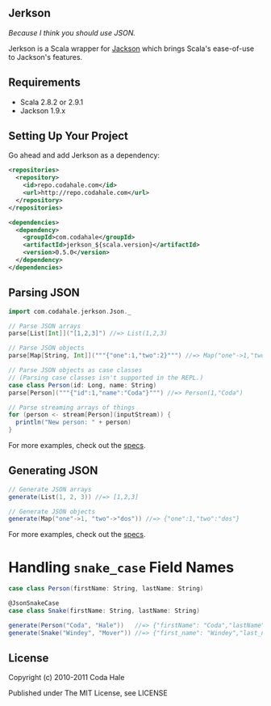 Jerkson
-------

*Because I think you should use JSON.*

Jerkson is a Scala wrapper for [Jackson](http://jackson.codehaus.org/) which
brings Scala's ease-of-use to Jackson's features.


Requirements
------------

* Scala 2.8.2 or 2.9.1
* Jackson 1.9.x


Setting Up Your Project
-----------------------

Go ahead and add Jerkson as a dependency:

```xml
<repositories>
  <repository>
    <id>repo.codahale.com</id>
    <url>http://repo.codahale.com</url>
  </repository>
</repositories>

<dependencies>
  <dependency>
    <groupId>com.codahale</groupId>
    <artifactId>jerkson_${scala.version}</artifactId>
    <version>0.5.0</version>
  </dependency>
</dependencies>
```


Parsing JSON
------------

```scala
import com.codahale.jerkson.Json._

// Parse JSON arrays
parse[List[Int]]("[1,2,3]") //=> List(1,2,3)

// Parse JSON objects
parse[Map[String, Int]]("""{"one":1,"two":2}""") //=> Map("one"->1,"two"->2)

// Parse JSON objects as case classes
// (Parsing case classes isn't supported in the REPL.)
case class Person(id: Long, name: String)
parse[Person]("""{"id":1,"name":"Coda"}""") //=> Person(1,"Coda")

// Parse streaming arrays of things
for (person <- stream[Person](inputStream)) {
  println("New person: " + person)
}
```

For more examples, check out the [specs](https://github.com/codahale/jerkson/blob/master/src/test/scala/com/codahale/jerkson/tests/).


Generating JSON
---------------

```scala
// Generate JSON arrays
generate(List(1, 2, 3)) //=> [1,2,3]

// Generate JSON objects
generate(Map("one"->1, "two"->"dos")) //=> {"one":1,"two":"dos"}
```

For more examples, check out the [specs](https://github.com/codahale/jerkson/blob/master/src/test/scala/com/codahale/jerkson/tests/).


Handling `snake_case` Field Names
=================================

```scala
case class Person(firstName: String, lastName: String)

@JsonSnakeCase
case class Snake(firstName: String, lastName: String)

generate(Person("Coda", "Hale"))   //=> {"firstName": "Coda","lastName":"Hale"}
generate(Snake("Windey", "Mover")) //=> {"first_name": "Windey","last_name":"Mover"}
```


License
-------

Copyright (c) 2010-2011 Coda Hale

Published under The MIT License, see LICENSE

